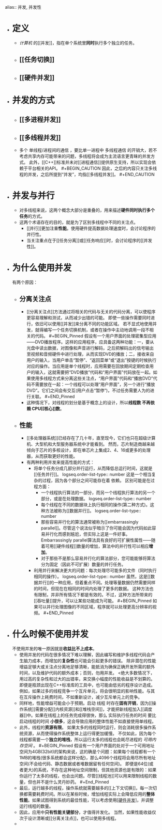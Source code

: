 alias:: 并发, 并发性

- # 定义
	- *计算机* 的[[并发]]，指在单个系统里**同时**执行多个独立的任务。
	- ## [[任务切换]]
	- ## [[硬件并发]]
- # 并发的方式
	- ## [[多进程并发]]
	- ## [[多线程并发]]
	- 多个 单线程/进程间的通信 ，要比单一进程中 多线程通信 的开销大，若不考虑共享内存可能带来的问题，多线程将会成为主流语言更青睐的并发方式。
	  此外，[[C++]]标准并未对[[进程通信]]提供原生支持，所以实现会依赖于平台相关的API。
	  #+BEGIN_CAUTION
	  因此，之后的内容只关注多线程的并发，之后所提到“并发”，均指[[多线程并发]]。
	  #+END_CAUTION
- # 并发与并行
	- 对多线程来说，这两个概念大部分是重叠的，用来描述**硬件同时执行多个任务**的方式。
	- 这两个术语存在的目的，就是为了区别多线程中不同的关注点。
		- [[并行]]更加注重**性能**。使用硬件提高数据处理速度时，会讨论程序的并行性。
		- 当关注重点在于[[任务分离]]或[[任务响应]]时，会讨论程序的[[并发性]]。
- # 为什么使用并发
  有两个原因：
	- ## 分离关注点
		- [[分离关注点]]方法通过将相关的代码与无关的代码分离，可以使程序更容易理解和测试，从而减少出错的可能。
		  即使一些操作需要同时进行，依旧可以使用[[并发]]来分离不同的功能区域。
		  若不显式地使用并发，就得编写一个任务切换机制，或者在操作中主动地调用一段不相关的代码。
		  #+BEGIN_Pinned
		  假设有一个用户界面的处理密集型应用——DVD播放程序。这样的应用程序，应具备这两种功能：一，要从光盘中读出数据，对图像和声音进行解码，之后把解码出的信号输出至视频和音频硬件中进行处理，从而实现DVD的播放；二，接收来自用户的输入，当用户单击“暂停”、“返回菜单”或“退出”按键的时候执行对应的操作。当应用是单个线程时，应用需要在回放期间定期检查用户的输入，这就需要把“DVD播放”代码和“用户界面”代码放在一起。如果使用多线程方式来分离这些关注点，“用户界面”代码和“播放DVD”代码不需要放在一起：一个线程可以处理“用户界面”，另一个进行“播放DVD”。它们之间会有交互(用户点击“暂停”)，不过任务需要人为的进行关联。
		  #+END_Pinned
		- 这种情况下，对线程的划分是基于概念上的设计，所以**线程数 不再依赖 CPU[[核心]]数**。
	- ## 性能
		- [[多处理器系统]]已经存在了几十年，直至现今，它们也只在超级计算机、大型机和大型服务器系统中才能看到。
		  然而，芯片制造商越来越倾向于芯片的多核设计，即在单芯片上集成2、4、16或更多的处理器，从而获取更好的性能。
		- 有两种利用并发来提高性能的方式：
			- 将单个任务分成几部分并行运行，从而降低总运行时间，这就是[[任务并行]]。
			  logseq.order-list-type:: number
			  这是一个相当复杂的过程，因为各个部分之间可能存在着 依赖。
			  区别可能是在过程方面：
				- 一个线程执行算法的一部分，而另一个线程执行算法的另一个部分，或是在处理数据。
				  logseq.order-list-type:: number
				- 每个线程在不同的数据块上执行相同的操作(第二种方式)。这种方法被称为[[数据并行]]。
				  logseq.order-list-type:: number
				- 那些容易并行化的算法通常被称为[[embarrassingly parallel]]。尽管这个说法似乎暗示了你可能会因为代码如此容易并行化而感到尴尬，但实际上这是一件好事。
				  Embarrassingly parallel算法具有良好的可扩展性属性——随着可用[[硬件线程]]数量的增加，算法中的并行性可以相应**增加**。
				- 对于那些不是那么容易并行化的算法部分，您可能能够将算法分为固定（因此不可扩展）数量的并行任务。
			- 利用并行来解决更大的问题：每次处理尽可能多的文件（同时执行相同的操作）。
			  logseq.order-list-type:: number
			  虽然，这是[[数据并行]]的一种应用，但着重点不同。处理等量数据仍然需要同样的时间，但现在在相同的时间内处理了更多的数据。
			  这种方法也有限制，并非所有情况下都是有效的。不过，这种方法所带来的[[吞吐量]]提升，可以让某些功能成为可能。
			  #+BEGIN_Pinned
			  如果可以并行处理图像的不同区域，程序就可以处理更高分辨率的视频。
			  #+END_Pinned
- # 什么时候不使用并发
  不使用并发的唯一原因就是**收益比不上成本**。
	- 使用并发的代码在很多情况下难以理解，因此编写和维护多线程代码会产生脑力成本，而增加的**复杂性**也可能会引起更多的错误。
	  除非潜在的性能增益足够大或关注点分离地足够清晰，能抵消为确保正确开发所需的额外时间，以及维护代码的额外成本；否则，勿用并发。
	  <绝大多数情况下，用过高的复杂性和过大的出错率，来交换小幅度的性能收益是不划算的。即便是瓶颈出现在C++标准库的工具中，也可能由低劣的程序设计造成。例如，如果过多的线程竞争一个互斥单元，将会很明显的影响性能。与其在互斥操作上耗费时间，不如重新设计，减少互斥单元上的竞争。
	- 同样地，性能增益可能会小于预期。启动 线程 时存在**固有开销**，因为[[操作系统]]需要分配[[内核资源]]和[[堆栈空间]]，才能把新线程加入[[调度器]]中。如果在线程上的任务完成得很快，那么 实际执行任务的时间 要比 启动线程的时间 **小很多**，这会导致应用的整体性能不如直接使用单线程。
	- 此外，线程的**资源有限**。
	  如果太多的线程同时运行，则会消耗很多操作系统资源，从而使得操作系统整体上运行得更加缓慢。
	  不仅如此，因为每个线程都需要一个**独立的堆栈**，所以运行太多的线程也会耗尽进程的 *可用内存空间* 。
	  #+BEGIN_Pinned
	  假设有一个用户界面的处对于一个可用地址空间为4GB(32bit)的架构来说，这的确是个问题：如果每个线程都有一个1MB的堆栈(很多系统都会这样分配)，那么4096个线程将会用尽所有地址空间(不会给代码、静态数据或者堆数据留有任何空间)。
	  即便是64位(或者更大)的系统，不存在这种地址空间限制，但其他资源也是有限的：如果你运行了太多的线程，也会出问题。尽管[[线程池]]可以用来限制线程的数量，但也并不是什么灵丹妙药。
	  #+End_Pinned
	- 最后，运行越多的线程，操作系统就需要越多的[[上下文切换]]，每一次切换都需要耗费时间。所以在某些时候，增加线程实际上会降低应用的**整体性能**。如果试图得到系统的最佳性能，可以考虑使用[[硬件并发]](或不用)，并调整运行线程的数量。
	- 因此，应用中**只有性能关键部分**，才值得并发化。
	  当然，如果性能收益仅次于设计清晰或[[分离关注点]]，也可以使用多线程。
	-